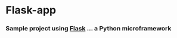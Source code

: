 Flask-app
=========

### Sample project using [Flask](http://flask.pocoo.org/) ... a Python microframework 
